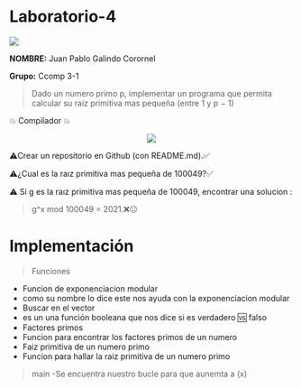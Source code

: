 # Laboratorio-4
 
 
 <p align="left">
 <img src=https://i.postimg.cc/50Ch8vPG/UCSP.png> 
</p>


**NOMBRE:** Juan Pablo Galindo Corornel

**Grupo:** Ccomp 3-1

> Dado un numero primo p, implementar un programa que permita calcular su raíz primitiva mas pequeña (entre 1 y p − 1)

:boom:  Compilador  :boom:

<p align="center">
<img src= https://i.postimg.cc/nzG6dZJY/replit-logo.png)](https://postimg.cc/ygWQdMWk)>
</p>


:warning:Crear un repositorio en Github (con README.md).:white_check_mark:


:warning:¿Cual es la raız primitiva mas pequeña de 100049?:white_check_mark:


:warning: Si g es la raız primitiva mas pequeña de 100049, encontrar una solucion :

>   g^x mod 100049 = 2021.:x::neutral_face: 

# Implementación
> Funciones
- Funcion de exponenciacion modular
 - como su nombre lo dice este nos ayuda con la exponenciacion modular
- Buscar  en el vector
 - es un una función booleana que nos dice si es verdadero 🆚 falso
- Factores primos
 - Funcion para encontrar los factores primos de un numero
- Faiz primitiva de un numero primo
 - Funcion para hallar la raiz primitiva de un numero primo 
> main
-Se encuentra nuestro bucle para que aunemta a (x)
